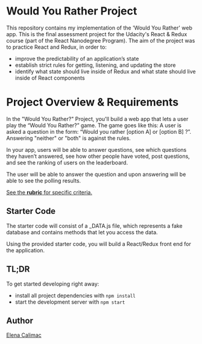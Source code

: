 # Would You Rather Project

This repository contains my implementation of the 'Would You Rather' web app.
This is the final assessment project for the Udacity's React & Redux course (part of the React Nanodegree Program).
The aim of the project was to practice React and Redux, in order to:

- improve the predictability of an application’s state
- establish strict rules for getting, listening, and updating the store
- identify what state should live inside of Redux and what state should live inside of React components

# Project Overview & Requirements

In the "Would You Rather?" Project, you'll build a web app that lets a user play the “Would You Rather?” game. The game goes like this: A user is asked a question in the form: “Would you rather [option A] or [option B] ?”. Answering "neither" or "both" is against the rules.

In your app, users will be able to answer questions, see which questions they haven’t answered, see how other people have voted, post questions, and see the ranking of users on the leaderboard.

The user will be able to answer the question and upon answering will be able to see the polling results.

[See the **rubric** for specific criteria.](https://review.udacity.com/#!/rubrics/1567/view)

## Starter Code

The starter code will consist of a \_DATA.js file, which represents a fake database and contains methods that let you access the data.

Using the provided starter code, you will build a React/Redux front end for the application.

## TL;DR

To get started developing right away:

- install all project dependencies with `npm install`
- start the development server with `npm start`

## Author

[Elena Calimac](https://github.com/ecalimac)
